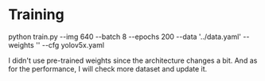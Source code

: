 # Training

python train.py --img 640 --batch 8 --epochs 200 --data '../data.yaml' --weights '' --cfg yolov5x.yaml

I didn't use pre-trained weights since the architecture changes a bit. And as for the performance, I will check more dataset and update it.